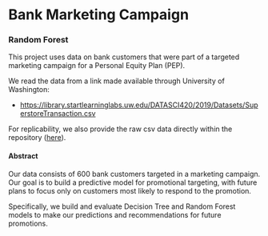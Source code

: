 # Bank Marketing Campaign
### Random Forest

This project uses data on bank customers that were part of a targeted marketing campaign for a Personal Equity Plan (PEP).

We read the data from a link made available through University of Washington:
- https://library.startlearninglabs.uw.edu/DATASCI420/2019/Datasets/SuperstoreTransaction.csv

For replicability, we also provide the raw csv data directly within the repository ([here](https://github.com/lukefiorio/bank_mkt_campaign/raw/main/SuperstoreTransaction.csv)).

#### Abstract

Our data consists of 600 bank customers targeted in a marketing campaign.  Our goal is to build a predictive model for promotional targeting, with future plans to focus only on customers most likely to respond to the promotion.

Specifically, we build and evaluate Decision Tree and Random Forest models to make our predictions and recommendations for future promotions.
